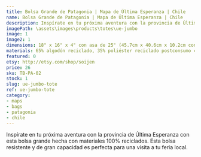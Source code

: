```yaml
---
title: Bolsa Grande de Patagonia | Mapa de Última Esperanza | Chile
name: Bolsa Grande de Patagonia | Mapa de Última Esperanza | Chile
description: Inspírate en tu próxima aventura con la provincia de Última Esperanza con esta bolsa grande hecha con materiales 100% reciclados.
imagePath: \assets\images\products\totes\ue-jumbo
image: 1
image2: 1
dimensions: 18" x 16" x 4" con asa de 25" (45.7cm x 40.6cm x 10.2cm con asa de 63.5cm)
materials: 65% algodón reciclado, 35% poliéster reciclado postconsumo certificado
featured: 0
etsy: http://etsy.com/shop/soijen
price: 26
sku: TB-PA-02
stock: 1
slug: ue-jumbo-tote
ref: ue-jumbo-tote
category:
- maps
- bags
- patagonia
- chile
---
```


Inspírate en tu próxima aventura con la provincia de Última Esperanza con esta bolsa grande hecha con materiales 100% reciclados. Esta bolsa resistente y de gran capacidad es perfecta para una visita a tu feria local.
